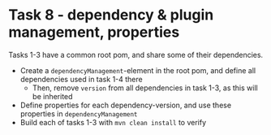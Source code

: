 # Task 8 - dependency & plugin management, properties

Tasks 1-3 have a common root pom, and share some of their dependencies.

- Create a `dependencyManagement`-element in the root pom, and define all dependencies used in task 1-4 there
    - Then, remove `version` from all dependencies in task 1-3, as this will be inherited  
- Define properties for each dependency-version, and use these properties in `dependencyManagement`
- Build each of tasks 1-3 with `mvn clean install` to verify